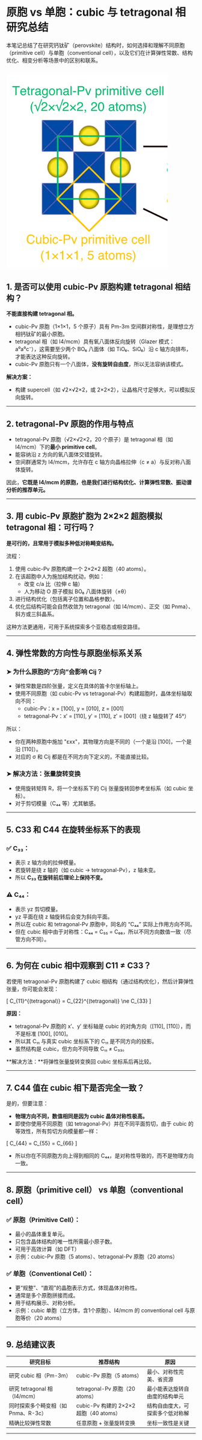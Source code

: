# 原胞 vs 单胞：cubic 与 tetragonal 相研究总结

本笔记总结了在研究钙钛矿（perovskite）结构时，如何选择和理解不同原胞（primitive cell）与单胞（conventional cell），以及它们在计算弹性常数、结构优化、相变分析等场景中的区别和联系。

![钙钛矿结构示意图](../images/cubic_vs_tetragonal_cells.png)
---

## 1. 是否可以使用 cubic-Pv 原胞构建 tetragonal 相结构？

**不能直接构建 tetragonal 相。**

- cubic-Pv 原胞（1×1×1，5 个原子）具有 Pm-3m 空间群对称性，是理想立方相钙钛矿的最小原胞。
- tetragonal 相（如 I4/mcm）具有氧八面体反向旋转（Glazer 模式：a⁰a⁰c⁻），这需要至少两个 BO₆ 八面体（如 TiO₆、SiO₆）沿 c 轴方向排布，才能表达这种反向旋转。
- cubic-Pv 原胞只有一个八面体，**没有旋转自由度**，所以无法容纳该模式。

**解决方案：**
- 构建 supercell（如 √2×√2×2，或 2×2×2），让晶格尺寸足够大，可以模拟反向旋转。

---

## 2. tetragonal-Pv 原胞的作用与特点

- tetragonal-Pv 原胞（√2×√2×2，20 个原子）是 tetragonal 相（如 I4/mcm）下的**最小 primitive cell**。
- 能容纳沿 z 方向的氧八面体交错旋转。
- 空间群通常为 I4/mcm，允许存在 c 轴方向晶格拉伸（c ≠ a）与反对称八面体旋转。

因此，**它既是 I4/mcm 的原胞，也是我们进行结构优化、计算弹性常数、振动谱分析的推荐单元。**

---

## 3. 用 cubic-Pv 原胞扩胞为 2×2×2 超胞模拟 tetragonal 相：可行吗？

**是可行的，且常用于模拟多种低对称畸变结构。**

流程：
1. 使用 cubic-Pv 原胞构建一个 2×2×2 超胞（40 atoms）。
2. 在该超胞中人为施加结构扰动，例如：
   - 改变 c/a 比（拉伸 c 轴）
   - 人为移动 O 原子模拟 BO₆ 八面体旋转（±θ）
3. 进行结构优化（包括离子位置和晶格参数）。
4. 优化后结构可能会自然收敛为 tetragonal（如 I4/mcm）、正交（如 Pnma）、斜方或三斜晶系。

这种方法更通用，可用于系统探索多个亚稳态或相变路径。

---

## 4. 弹性常数的方向性与原胞坐标系关系

### ➤ 为什么原胞的“方向”会影响 Cij？
- 弹性常数是四阶张量，定义在具体的笛卡尔坐标轴上。
- 使用不同原胞（如 cubic-Pv vs tetragonal-Pv）构建超胞时，晶体坐标轴取向不同：
  - cubic-Pv：x = [100], y = [010], z = [001]
  - tetragonal-Pv：x′ = [110], y′ = [1̄10], z′ = [001]（绕 z 轴旋转了 45°）

所以：
- 你在两种原胞中施加 "εxx"，其物理方向是不同的（一个是沿 [100]，一个是沿 [110]）。
- 对应的 σ 和 Cij 都是在不同方向下定义的，不能直接比较。

### ➤ 解决方法：张量旋转变换
- 使用旋转矩阵 R，将一个坐标系下的 Cij 张量旋转回参考坐标系（如 cubic 坐标）。
- 对于剪切模量（C₄₄ 等）尤其敏感。

---

## 5. C33 和 C44 在旋转坐标系下的表现

### ✅ C₃₃：
- 表示 z 轴方向的拉伸模量。
- 若旋转是绕 z 轴的（如 cubic → tetragonal-Pv），z 轴未变。
- 所以 **C₃₃ 在旋转前后理论上保持不变。**

### ⚠️ C₄₄：
- 表示 yz 剪切模量。
- yz 平面在绕 z 轴旋转后会变为斜向平面。
- 所以在 cubic 和 tetragonal-Pv 原胞中，同名的 “C₄₄” 实际上作用方向不同。
- 但在 cubic 相中由于对称性：C₄₄ = C₅₅ = C₆₆，所以不同方向数值一致（尽管方向不同）。

---

## 6. 为何在 cubic 相中观察到 C11 ≠ C33？

若使用 tetragonal-Pv 原胞构建了 cubic 相结构（通过结构优化），然后计算弹性张量，你可能会发现：

\[ C_{11}^{(tetragonal)} = C_{22}^{(tetragonal)} \ne C_{33} \]

**原因：**
- tetragonal-Pv 原胞的 x′、y′ 坐标轴是 cubic 的对角方向（[110], [1̄10]），而不是标准 [100], [010]。
- 所以其 C₁₁ 与真实 cubic 坐标系下的 C₁₁ 是不同方向的投影。
- 虽然结构是 cubic，但方向不同导致 C₁₁ ≠ C₃₃。

**解决方法：**将弹性张量旋转变换回 cubic 坐标系后再比较。

---

## 7. C44 值在 cubic 相下是否完全一致？

是的，但要注意：
- **物理方向不同，数值相同是因为 cubic 晶体对称性极高。**
- 即使你使用不同原胞（如 tetragonal-Pv）并在不同平面剪切，由于 cubic 的等效性，所有剪切方向模量都一样：

\[ C_{44} = C_{55} = C_{66} \]

- 所以你在不同原胞方向上得到相同的 C₄₄，是对称性导致的，而不是物理方向一致。

---

## 8. 原胞（primitive cell） vs 单胞（conventional cell）

### ✅ 原胞（Primitive Cell）：
- 最小的晶体重复单元。
- 只包含晶体结构的唯一性所需最小原子数。
- 可用于高效计算（如 DFT）
- 示例：cubic-Pv 原胞（5 atoms）、tetragonal-Pv 原胞（20 atoms）

### ✅ 单胞（Conventional Cell）：
- 更“规整”、“直观”的晶胞表示方式，体现晶体对称性。
- 通常是多个原胞拼接而成。
- 用于结构展示、对称分析。
- 示例：cubic 单胞（立方体，含1个原胞）、I4/mcm 的 conventional cell 与原胞等价（20 atoms）

---

## 9. 总结建议表

| 研究目标 | 推荐结构 | 原因 |
|-----------|-------------|-------|
| 研究 cubic 相（Pm-3m） | cubic-Pv 原胞（5 atoms） | 最小、对称性完美、省资源 |
| 研究 tetragonal 相（I4/mcm） | tetragonal-Pv 原胞（20 atoms） | 最小能表达旋转自由度的结构单元 |
| 同时探索多个畸变相（如 Pnma、R-3c） | cubic-Pv 构建的 2×2×2 超胞（40 atoms） | 结构自由度大，可探索多个低对称解 |
| 精确比较弹性常数 | 任意原胞 + 张量旋转变换 | 坐标一致性是关键 |

---


